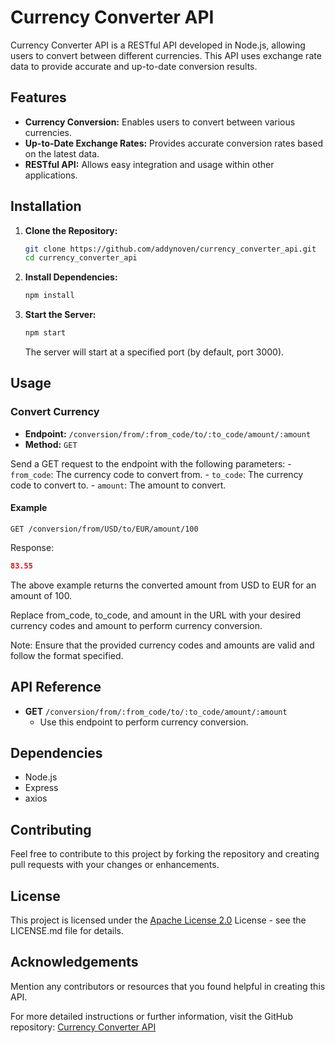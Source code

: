 # Currency Converter API

Currency Converter API is a RESTful API developed in Node.js, allowing users to convert between different currencies. This API uses exchange rate data to provide accurate and up-to-date conversion results.

## Features

- **Currency Conversion:** Enables users to convert between various currencies.
- **Up-to-Date Exchange Rates:** Provides accurate conversion rates based on the latest data.
- **RESTful API:** Allows easy integration and usage within other applications.

## Installation

1. **Clone the Repository:**

    ```bash
    git clone https://github.com/addynoven/currency_converter_api.git
    cd currency_converter_api
    ```

2. **Install Dependencies:**

    ```bash
    npm install
    ```

3. **Start the Server:**

    ```bash
    npm start
    ```

    The server will start at a specified port (by default, port 3000).

## Usage

### Convert Currency

- **Endpoint:** `/conversion/from/:from_code/to/:to_code/amount/:amount`
- **Method:** `GET`

Send a GET request to the endpoint with the following parameters:
    - `from_code`: The currency code to convert from.
    - `to_code`: The currency code to convert to.
    - `amount`: The amount to convert.

#### Example

`GET /conversion/from/USD/to/EUR/amount/100`


Response:
```json
83.55
```
The above example returns the converted amount from USD to EUR for an amount of 100.

Replace from_code, to_code, and amount in the URL with your desired currency codes and amount to perform currency conversion.

Note: Ensure that the provided currency codes and amounts are valid and follow the format specified.

## API Reference

- **GET** `/conversion/from/:from_code/to/:to_code/amount/:amount`
  - Use this endpoint to perform currency conversion.

## Dependencies

- Node.js
- Express
- axios

## Contributing

Feel free to contribute to this project by forking the repository and creating pull requests with your changes or enhancements.

## License

This project is licensed under the [Apache License 2.0](https://github.com/addynoven/currency_converter_api/blob/main/LICENSE) License - see the LICENSE.md file for details.

## Acknowledgements

Mention any contributors or resources that you found helpful in creating this API.

For more detailed instructions or further information, visit the GitHub repository: [Currency Converter API](https://github.com/addynoven/currency_converter_api)
